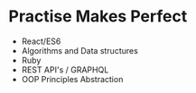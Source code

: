 # Practise Makes Perfect 
- React/ES6
- Algorithms and Data structures
- Ruby
- REST API's / GRAPHQL
- OOP Principles Abstraction
  
